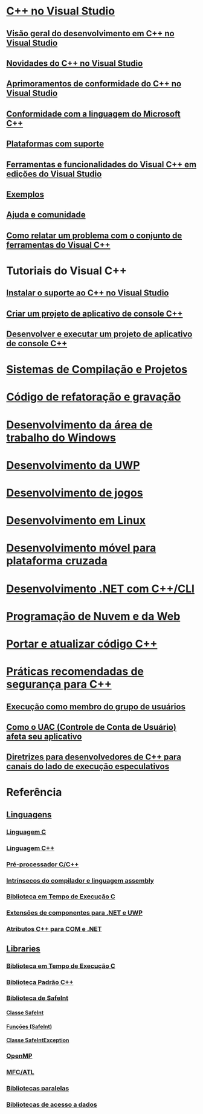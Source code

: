# [C++ no Visual Studio](overview/visual-cpp-in-visual-studio.md)
## [Visão geral do desenvolvimento em C++ no Visual Studio](overview/overview-of-cpp-development.md)
## [Novidades do C++ no Visual Studio](overview/what-s-new-for-visual-cpp-in-visual-studio.md)
## [Aprimoramentos de conformidade do C++ no Visual Studio](overview/cpp-conformance-improvements.md)
## [Conformidade com a linguagem do Microsoft C++](overview/visual-cpp-language-conformance.md)
## [Plataformas com suporte](overview/supported-platforms-visual-cpp.md)
## [Ferramentas e funcionalidades do Visual C++ em edições do Visual Studio](overview/visual-cpp-tools-and-features-in-visual-studio-editions.md)
## [Exemplos](overview/visual-cpp-samples.md)
## [Ajuda e comunidade](overview/visual-cpp-help-and-community.md)
## [Como relatar um problema com o conjunto de ferramentas do Visual C++](overview/how-to-report-a-problem-with-the-visual-cpp-toolset.md)
# Tutoriais do Visual C++
## [Instalar o suporte ao C++ no Visual Studio](build/vscpp-step-0-installation.md)
## [Criar um projeto de aplicativo de console C++](build/vscpp-step-1-create.md)
## [Desenvolver e executar um projeto de aplicativo de console C++](build/vscpp-step-2-build.md)
# [Sistemas de Compilação e Projetos](build/projects-and-build-systems-cpp.md)
# [Código de refatoração e gravação](ide/writing-and-refactoring-code-cpp.md)
# [Desenvolvimento da área de trabalho do Windows](windows/overview-of-windows-programming-in-cpp.md)
# [Desenvolvimento da UWP](cppcx/universal-windows-apps-cpp.md)
# [Desenvolvimento de jogos](overview/game-development-cpp.md)
# [Desenvolvimento em Linux](linux/download-install-and-setup-the-linux-development-workload.md)
# [Desenvolvimento móvel para plataforma cruzada](/visualstudio/cross-platform/visual-cpp-for-cross-platform-mobile-development)
# [Desenvolvimento .NET com C++/CLI](dotnet/dotnet-programming-with-cpp-cli-visual-cpp.md)
# [Programação de Nuvem e da Web](cloud/cloud-and-web-programming-in-visual-cpp.md)
# [Portar e atualizar código C++](porting/visual-cpp-porting-and-upgrading-guide.md)
# [Práticas recomendadas de segurança para C++](security/security-best-practices-for-cpp.md)
## [Execução como membro do grupo de usuários](security/running-as-a-member-of-the-users-group.md)
## [Como o UAC (Controle de Conta de Usuário) afeta seu aplicativo](security/how-user-account-control-uac-affects-your-application.md)
## [Diretrizes para desenvolvedores de C++ para canais do lado de execução especulativos](security/developer-guidance-speculative-execution.md)
# Referência
## [Linguagens](overview/languages-cpp.md)
### [Linguagem C](c-language/c-language-reference.md)
### [Linguagem C++](cpp/cpp-language-reference.md)
### [Pré-processador C/C++](preprocessor/c-cpp-preprocessor-reference.md)
### [Intrínsecos do compilador e linguagem assembly](intrinsics/compiler-intrinsics-and-assembly-language.md)
### [Biblioteca em Tempo de Execução C](c-runtime-library/c-run-time-library-reference.md)
### [Extensões de componentes para .NET e UWP](extensions/component-extensions-for-runtime-platforms.md)
### [Atributos C++ para COM e .NET](windows/attributes/cpp-attributes-com-net.md)
## [Libraries](overview/libraries-cpp.md)
### [Biblioteca em Tempo de Execução C](c-runtime-library/c-run-time-library-reference.md)
### [Biblioteca Padrão C++](standard-library/cpp-standard-library-reference.md)
### [Biblioteca de SafeInt](safeint/safeint-library.md)
#### [Classe SafeInt](safeint/safeint-class.md)
#### [Funções (SafeInt)](safeint/safeint-functions.md)
#### [Classe SafeIntException](safeint/safeintexception-class.md)
### [OpenMP](parallel/openmp/openmp-in-visual-cpp.md)
### [MFC/ATL](mfc/mfc-and-atl.md)
### [Bibliotecas paralelas](parallel/parallel-programming-in-visual-cpp.md)
### [Bibliotecas de acesso a dados](data/data-access-in-cpp.md)


